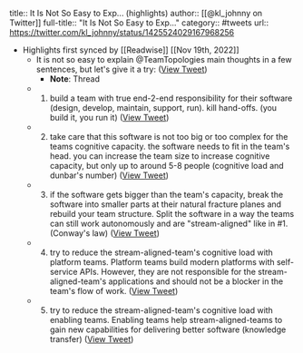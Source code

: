 title:: It Is Not So Easy to Exp... (highlights)
author:: [[@kl_johnny on Twitter]]
full-title:: "It Is Not So Easy to Exp..."
category:: #tweets
url:: https://twitter.com/kl_johnny/status/1425524029167968256

- Highlights first synced by [[Readwise]] [[Nov 19th, 2022]]
	- It is not so easy to explain @TeamTopologies main thoughts in a few sentences, but let's give it a try: ([View Tweet](https://twitter.com/kl_johnny/status/1425524029167968256))
		- **Note**: Thread
	- 1. build a team with true end-2-end responsibility for their software (design, develop, maintain, support, run). kill hand-offs. (you build it, you run it) ([View Tweet](https://twitter.com/kl_johnny/status/1425524031063797762))
	- 2. take care that this software is not too big or too complex for the teams cognitive capacity. the software needs to fit in the team's head. you can increase the team size to increase cognitive capacity, but only up to around 5-8 people (cognitive load and dunbar's number) ([View Tweet](https://twitter.com/kl_johnny/status/1425524032875765761))
	- 3. if the software gets bigger than the team's capacity, break the software into smaller parts at their natural fracture planes and rebuild your team structure. Split the software in a way the teams can still work autonomously and are "stream-aligned" like in #1. (Conway's law) ([View Tweet](https://twitter.com/kl_johnny/status/1425524034716983302))
	- 4. try to reduce the stream-aligned-team's cognitive load with platform teams. Platform teams build modern platforms with self-service APIs. However, they are not responsible for the stream-aligned-team's applications and should not be a blocker in the team's flow of work. ([View Tweet](https://twitter.com/kl_johnny/status/1425524036944154624))
	- 5. try to reduce the stream-aligned-team's cognitive load with enabling teams. Enabling teams help stream-aligned-teams to gain new capabilities for delivering better software (knowledge transfer) ([View Tweet](https://twitter.com/kl_johnny/status/1425524038743609349))